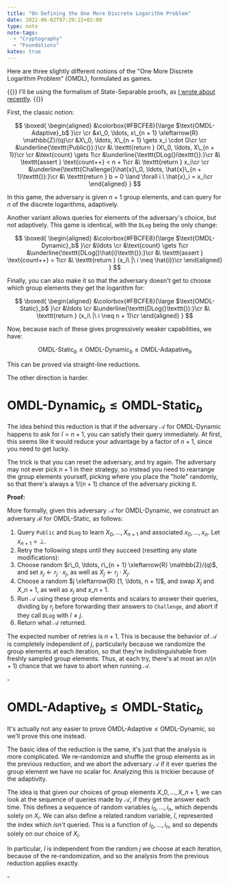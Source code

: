 ```yaml
---
title: "On Defining the One More Discrete Logarithm Problem"
date: 2022-06-02T07:29:22+02:00
type: note
note-tags:
  - "Cryptography"
  - "Foundations"
katex: true
---
```


Here are three slightly different notions of the "One More Discrete Logarithm Problem" (OMDL), formulated as games.
<!--more-->

{{<note>}}
I'll be using the formalism of State-Separable proofs,
as [I wrote about recently](/posts/2022/05/state-separable-proofs-for-the-curious-cryptographer/).
{{</note>}}

First, the classic notion:

$$
\boxed{
\begin{aligned}
&\colorbox{#FBCFE8}{\large
$\text{OMDL-Adaptive}_b$
}\cr
\cr
&x\_0, \ldots, x\_{n + 1} \xleftarrow{R} \mathbb{Z}/(q)\cr
&X\_0, \ldots, X\_{n + 1} \gets x_i \cdot G\cr
\cr
&\underline{\texttt{Public()}:}\cr
&\ \texttt{return } (X\_0, \ldots, X\_{n + 1})\cr
\cr
&\text{count} \gets 1\cr
&\underline{\texttt{DLog(}i\texttt{)}:}\cr
&\ \texttt{assert } \text{count++} < n + 1\cr
&\ \texttt{return } x_i\cr
\cr
&\underline{\texttt{Challenge(}\hat{x}\_0, \ldots, \hat{x}\_{n + 1}\texttt{)}:}\cr
&\ \texttt{return } b = 0 \land \forall i.\ \hat{x}_i = x_i\cr
\end{aligned}
}
$$

In this game, the adversary is given $n + 1$ group elements,
and can query for $n$ of the discrete logarithms, adaptively.

Another variant allows queries for elements of the adversary's
choice, but not adaptively. This game is identical,
with the $\texttt{DLog}$ being the only change:

$$
\boxed{
\begin{aligned}
&\colorbox{#FBCFE8}{\large
$\text{OMDL-Dynamic}_b$
}\cr
&\ldots
\cr
&\text{count} \gets 1\cr
&\underline{\texttt{DLog(}\hat{i}\texttt{)}:}\cr
&\ \texttt{assert } \text{count++} = 1\cr
&\ \texttt{return } (x_i\ |\ i \neq \hat{i})\cr
\end{aligned}
}
$$

Finally, you can also make it so that the adversary doesn't
get to choose which group elements they get the logarithm
for:

$$
\boxed{
\begin{aligned}
&\colorbox{#FBCFE8}{\large
$\text{OMDL-Static}_b$
}\cr
&\ldots
\cr
&\underline{\texttt{DLog(}\texttt{)}:}\cr
&\ \texttt{return } (x_i\ |\ i \neq n + 1)\cr
\end{aligned}
}
$$

Now, because each of these gives progressively weaker
capabilities, we have:

$$
\text{OMDL-Static}_b \leq \text{OMDL-Dynamic}_b \leq \text{OMDL-Adapative}_b
$$

This can be proved via straight-line reductions.

The other direction is harder.

# $\text{OMDL-Dynamic}_b \leq \text{OMDL-Static}_b$

The idea behind this reduction is that if the adversary
$\mathcal{A}$ for $\text{OMDL-Dynamic}$ happens to ask
for $\hat{i} = n + 1$, you can satisfy their query immediately.
At first, this seems like it would reduce your advantage by
a factor of $n + 1$, since you need to get lucky.

The trick is that you can reset the adversary, and try again.
The adversary may not ever pick $n + 1$ in their strategy,
so instead you need to rearrange the group elements yourself,
picking where you place the "hole" randomly, so that there's
always a $1 / (n + 1)$ chance of the adversary picking it.

**Proof:**

More formally, given this adversary $\mathcal{A}$ for $\text{OMDL-Dynamic}$, we construct an adversary $\mathcal{B}$ for
$\text{OMDL-Static}$, as follows:

1. Query $\texttt{Public}$ and $\texttt{DLog}$ to learn $X_0, \ldots, X_{n + 1}$ and associated $x_0, \ldots, x_n$. Let $x_{n + 1} = \bot$.
2. Retry the following steps until they succeed (resetting any state modifications):
3. Choose random $r\_0, \ldots, r\_{n + 1} \xleftarrow{R} \mathbb{Z}/(q)$, and set $x_j \gets r_j \cdot x_j$, as well as $X_j \gets r_j \cdot X_j$.
4. Choose a random $j \xleftarrow{R} [1, \ldots, n + 1]$, and swap $X_j$ and $X\_{n + 1}$, as well as $x_j$ and $x\_{n + 1}$.
5. Run $\mathcal{A}$ using these group elements and scalars to answer their queries,
dividing by $r_j$ before forwarding their answers to $\texttt{Challenge}$, and abort if they call $\texttt{DLog}$ with $\hat{i} \neq j$.
6. Return what $\mathcal{A}$ returned.

The expected number of retries is $n + 1$. This is because the
behavior of $\mathcal{A}$ is completely independent
of $j$, particularly because we randomize the group elements
at each iteration, so that they're indistinguishable from
freshly sampled group elements. Thus, at each try,
there's at most an $n / (n + 1)$ chance that we have to abort
when running $\mathcal{A}$.

$\square$

# $\text{OMDL-Adaptive}_b \leq \text{OMDL-Static}_b$

It's actually not any easier to prove $\text{OMDL-Adaptive} \leq \text{OMDL-Dynamic}$,
so we'll prove this one instead.

The basic idea of the reduction is the same, it's just that the analysis is
more complicated. We re-randomize and shuffle the group elements as in the previous
reduction, and we abort the adversary $\mathcal{A}$ if it ever queries the group
element we have no scalar for. Analyzing this is trickier because of the adaptivity.

The idea is that given our choices of group elements $X\_0, \ldots, X\_{n + 1}$,
we can look at the sequence of queries made by $\mathcal{A}$, if they get
the answer each time. This defines a sequence of random variables $i_0, \ldots, i_n$,
which depends solely on $X_i$. We can also define a related random variable,
$\hat{i}$, represented the index which *isn't* queried. This is a function of $i_0, \ldots, i_n$,
and so depends solely on our choice of $X_i$.

In particular, $\hat{i}$ is independent from the random $j$ we choose at each iteration,
because of the re-randomization, and so the analysis from the previous reduction
applies exactly.

$\square$
